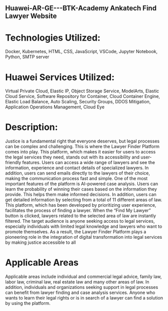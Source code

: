 ## Huawei-AR-GE---BTK-Academy Ankatech Find Lawyer Website

# Technologies Utilized:
Docker, Kubernetes, HTML, CSS, JavaScript, VSCode, Jupyter Notebook, Python, SMTP server

# Huawei Services Utilized:
Virtual Private Cloud, Elastic IP, Object Storage Service, ModelArts, Elastic Cloud Service, Software Repository for Container, Cloud Container Engine, Elastic Load Balance, Auto Scaling, Security Groups, DDOS Mitigation, Application Operations Management, Cloud Eye


# Description:
Justice is a fundamental right that everyone deserves, but legal processes can be complex and challenging. This is where the Lawyer Finder Platform comes into play. This platform, which makes it easier for users to access the legal services they need, stands out with its accessibility and user-friendly features. Users can access a wide range of lawyers and see the information, experience and contact details of specialized lawyers. In addition, users can send emails directly to the lawyers of their choice, making the communication process fast and simple. One of the most important features of the platform is AI-powered case analysis. Users can learn the probability of winning their cases based on the information they provide. This helps them make informed decisions. In addition, users can get detailed information by selecting from a total of 11 different areas of law. This platform, which has been developed by prioritizing user experience, facilitates the process of finding a lawyer. When the “Find My Lawyer” button is clicked, lawyers related to the selected area of law are instantly filtered. The target audience is anyone seeking access to legal services, especially individuals with limited legal knowledge and lawyers who want to promote themselves. As a result, the Lawyer Finder Platform plays a pioneering role in the integration of digital transformation into legal services by making justice accessible to all

# Applicable Areas

Applicable areas include individual and commercial legal advice, family law, labor law, criminal law, real estate law and many other areas of law. In addition, individuals and organizations seeking support in legal processes can benefit from lawyer finding and case analysis services. Anyone who wants to learn their legal rights or is in search of a lawyer can find a solution by using the platform.
